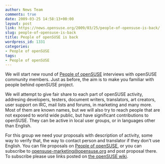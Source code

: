 ```yaml
---
author: News Team
comments: true
date: 2009-03-25 14:58:13+00:00
layout: post
link: https://news.opensuse.org/2009/03/25/people-of-opensuse-is-back/
slug: people-of-opensuse-is-back
title: People of openSUSE is back
wordpress_id: 1331
categories:
- People of openSUSE
tags:
- People of openSUSE
---
```


We will start new round of [People of openSUSE](//en.opensuse.org/People_of_openSUSE) interviews with openSUSE community members. Just as before, the aim is to make you familiar with people behind openSUSE project. 

We will attempt to give fair share to each part of openSUSE activity, addresing developers, testers, document writers, translators, art creators, user support on IRC, mail lists and forums, in marketing and many more. Most of them are known names, but we will also try to reach people that are not exposed to world wide public, but have significant contributions to openSUSE. They can be active in local user groups, or in languages other than English. 

For this group we need your proposals with description of activity, some way to verify that, the way to contact person and translator if they don't use English. You can file proposals on [People of openSUSE](//en.opensuse.org/People_of_openSUSE), or you can subscribe to opensuse-marketing@opensuse.org and post proposal there. To subscribe please use links posted on [the openSUSE wiki](//en.opensuse.org/Communicate/Mailinglists).
